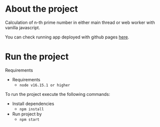 # About the project

Calculation of n-th prime number in either main thread or web worker with vanilla javascript.

You can check running app deployed with github pages [here](https://jerguskacmar.github.io/web-worker-vanilla/).

# Run the project

Requirements

- Requirements
  - `node v16.15.1 or higher` 

To run the project execute the following commands:

- Install dependencies
  - `npm install`
- Run project by
  - `npm start`
